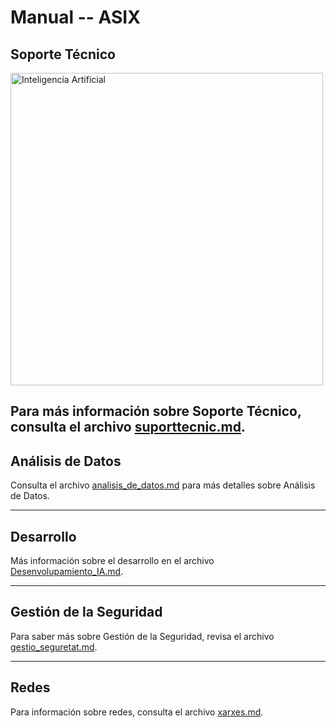 # Manual -- ASIX

## Soporte Técnico
<a href="https://www.itcsystem.es/" target="_blank">
    <img src="https://www.itcsystem.es/wp-content/uploads/2023/07/soporte-tecnico.jpg" alt="Inteligencia Artificial" style="width: 500px; height: auto;" />
</a>

Para más información sobre Soporte Técnico, consulta el archivo [suporttecnic.md](suporttecnic.md).
---
## Análisis de Datos
Consulta el archivo [analisis_de_datos.md](analisis_de_datos.md) para más detalles sobre Análisis de Datos.

---
## Desarrollo
Más información sobre el desarrollo en el archivo [Desenvolupamiento_IA.md](Desenvolupamiento_IA.md).

---
## Gestión de la Seguridad
Para saber más sobre Gestión de la Seguridad, revisa el archivo [gestio_seguretat.md](gestio_seguretat.md).

---
## Redes
Para información sobre redes, consulta el archivo [xarxes.md](xarxes.md).

